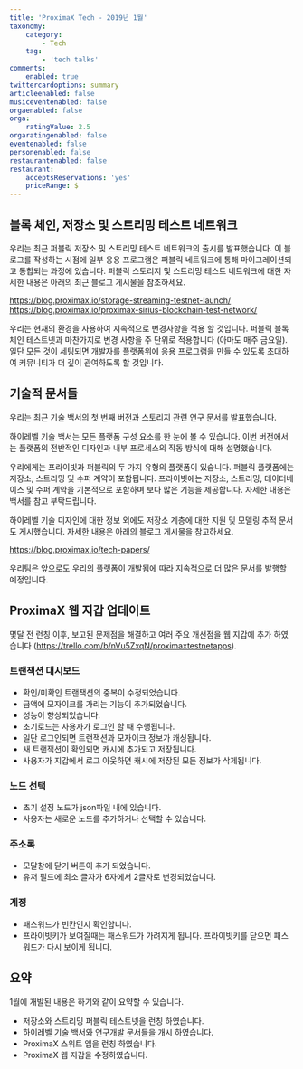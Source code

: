 ```yaml
---
title: 'ProximaX Tech - 2019년 1월'
taxonomy:
    category:
        - Tech
    tag:
        - 'tech talks'
comments:
    enabled: true
twittercardoptions: summary
articleenabled: false
musiceventenabled: false
orgaenabled: false
orga:
    ratingValue: 2.5
orgaratingenabled: false
eventenabled: false
personenabled: false
restaurantenabled: false
restaurant:
    acceptsReservations: 'yes'
    priceRange: $
---
```


## 블록 체인, 저장소 및 스트리밍 테스트 네트워크

우리는 최근 퍼블릭 저장소 및 스트리밍 테스트 네트워크의 출시를 발표했습니다. 이 블로그를 작성하는 시점에 일부 응용 프로그램은 퍼블릭 네트워크에 통해 마이그레이션되고 통합되는 과정에 있습니다.
퍼블릭 스토리지 및 스트리밍 테스트 네트워크에 대한 자세한 내용은 아래의 최근 블로그 게시물을 참조하세요.

https://blog.proximax.io/storage-streaming-testnet-launch/
https://blog.proximax.io/proximax-sirius-blockchain-test-network/

우리는 현재의 환경을 사용하여 지속적으로 변경사항을 적용 할 것입니다. 퍼블릭 블록 체인 테스트넷과 마찬가지로 변경 사항을 주 단위로 적용합니다 (아마도 매주 금요일). 일단 모든 것이 세팅되면 개발자를 플랫폼위에 응용 프로그램을 만들 수 있도록 초대하여 커뮤니티가 더 깊이 관여하도록 할 것입니다.

## 기술적 문서들
우리는 최근 기술 백서의 첫 번째 버전과 스토리지 관련 연구 문서를 발표했습니다.

하이레벨 기술 백서는 모든 플랫폼 구성 요소를 한 눈에 볼 수 있습니다. 이번 버전에서는 플랫폼의 전반적인 디자인과 내부 프로세스의 작동 방식에 대해 설명했습니다.

우리에게는 프라이빗과 퍼블릭의 두 가지 유형의 플랫폼이 있습니다. 퍼블릭 플랫폼에는 저장소, 스트리밍 및 수퍼 계약이 포함됩니다. 프라이빗에는 저장소, 스트리밍, 데이터베이스 및 수퍼 계약을 기본적으로 포함하며 보다 많은 기능을 제공합니다. 자세한 내용은 백서를 참고 부탁드립니다.

하이레벨 기술 디자인에 대한 정보 외에도 저장소 계층에 대한 지원 및 모델링 추적 문서도 게시했습니다. 자세한 내용은 아래의 블로그 게시물을 참고하세요.

https://blog.proximax.io/tech-papers/

우리팀은 앞으로도 우리의 플랫폼이 개발됨에 따라 지속적으로 더 많은 문서를 발행할 예정입니다. 

## ProximaX 웹 지갑 업데이트
몇달 전 런칭 이후, 보고된 문제점을 해결하고 여러 주요 개선점을 웹 지갑에 추가 하였습니다 (https://trello.com/b/nVu5ZxqN/proximaxtestnetapps).

### 트랜잭션 대시보드
* 확인/미확인 트랜잭션의 중복이 수정되었습니다.
* 금액에 모자이크를 가리는 기능이 추가되었습니다.
* 성능이 향상되었습니다.
* 초기로드는 사용자가 로그인 할 때 수행됩니다.
* 일단 로그인되면 트랜잭션과 모자이크 정보가 캐싱됩니다.
* 새 트랜잭션이 확인되면 캐시에 추가되고 저장됩니다.
* 사용자가 지갑에서 로그 아웃하면 캐시에 저장된 모든 정보가 삭제됩니다.

### 노드 선택
* 초기 설정 노드가 json파일 내에 있습니다.
* 사용자는 새로운 노드를 추가하거나 선택할 수 있습니다.

### 주소록
* 모달창에 닫기 버튼이 추가 되었습니다.
* 유저 필드에 최소 글자가 6자에서 2글자로 변경되었습니다.

### 계정
* 패스워드가 빈칸인지 확인합니다.
* 프라이빗키가 보여질때는 패스워드가 가려지게 됩니다. 프라이빗키를 닫으면 패스워드가 다시 보이게 됩니다.

## 요약
1월에 개발된 내용은 하기와 같이 요약할 수 있습니다.
* 저장소와 스트리밍 퍼블릭 테스트넷을 런칭 하였습니다.
* 하이레벨 기술 백서와 연구개발 문서들을 개시 하였습니다.
* ProximaX 스위트 앱을 런칭 하였습니다.
* ProximaX 웹 지갑을 수정하였습니다.
